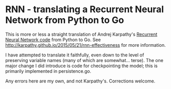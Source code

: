 # RNN - translating a Recurrent Neural Network from Python to Go

This is more or less a straight translation of Andrej Karpathy's
[Recurrent Neural Network code](https://gist.github.com/karpathy/d4dee566867f8291f086) from Python to Go. See
http://karpathy.github.io/2015/05/21/rnn-effectiveness for more information.

I have attempted to translate it faithfully, even down to the level of preserving variable names
(many of which are somewhat... terse). The one major change I did introduce is code for checkpointing the model;
this is primarily implemented in persistence.go.

Any errors here are my own, and not Karpathy's. Corrections welcome.
